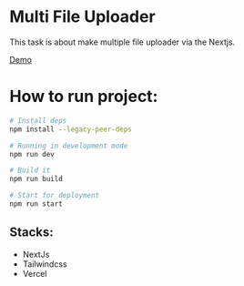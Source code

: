 # Multi File Uploader

This task is about make multiple file uploader via the Nextjs.

[Demo](https://google.com)

# How to run project:

```bash
# Install deps
npm install --legacy-peer-deps

# Running in development mode
npm run dev

# Build it
npm run build

# Start for deployment
npm run start
```

## Stacks:

- NextJs
- Tailwindcss
- Vercel
